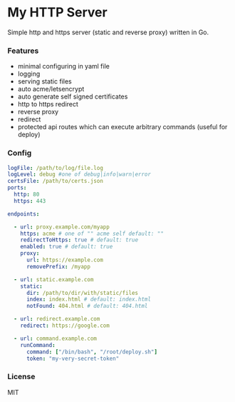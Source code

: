 # My HTTP Server

Simple http and https server (static and reverse proxy) written in Go. 

### Features
* minimal configuring in yaml file
* logging
* serving static files
* auto acme/letsencrypt
* auto generate self signed certificates
* http to https redirect
* reverse proxy
* redirect
* protected api routes which can execute arbitrary commands (useful for deploy)

### Config

```yaml
logFile: /path/to/log/file.log
logLevel: debug #one of debug|info|warn|error
certsFile: /path/to/certs.json
ports:
  http: 80
  https: 443

endpoints:

  - url: proxy.example.com/myapp
    https: acme # one of "" acme self default: ""
    redirectToHttps: true # default: true
    enabled: true # default: true
    proxy: 
      url: https://example.com
      removePrefix: /myapp

  - url: static.example.com
    static: 
      dir: /path/to/dir/with/static/files
      index: index.html # default: index.html
      notFound: 404.html # default: 404.html

  - url: redirect.example.com
    redirect: https://google.com

  - url: command.example.com
    runCommand:
      command: ["/bin/bash", "/root/deploy.sh"]
      token: "my-very-secret-token"
```

### License
MIT
